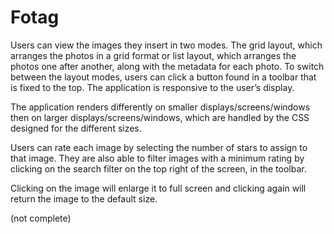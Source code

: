 # Fotag

Users can view the images they insert in two modes. The grid layout, which arranges the photos in a grid format or list layout, which arranges the photos one after another, along with the metadata for each photo. To switch between the layout modes, users can click a button found in a toolbar that is fixed to the top. The application is responsive to the user’s display.

The application renders differently on smaller displays/screens/windows then on larger displays/screens/windows, which are handled by the CSS designed for the different sizes.

Users can rate each image by selecting the number of stars to assign to that image. They are also able to filter images with a minimum rating by clicking on the search filter on the top right of the screen, in the toolbar.

Clicking on the image will enlarge it to full screen and clicking again will return the image to the default size.

(not complete)
